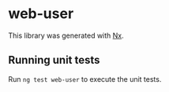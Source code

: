 # web-user

This library was generated with [Nx](https://nx.dev).

## Running unit tests

Run `ng test web-user` to execute the unit tests.
